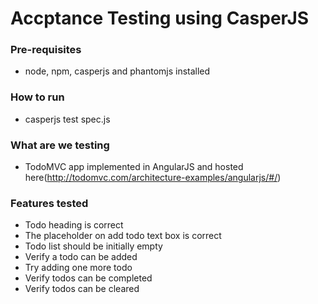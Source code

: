 Accptance Testing using CasperJS
==========
### Pre-requisites
- node, npm, casperjs and phantomjs installed

### How to run
- casperjs test spec.js

### What are we testing
- TodoMVC app implemented in AngularJS and hosted here(http://todomvc.com/architecture-examples/angularjs/#/)

### Features tested
- Todo heading is correct
- The placeholder on add todo text box is correct
- Todo list should be initially empty
- Verify a todo can be added
- Try adding one more todo
- Verify todos can be completed
- Verify todos can be cleared
